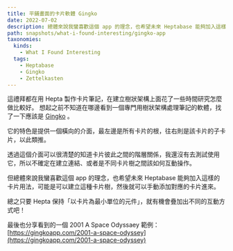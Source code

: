 ```yaml
---
title: 平鋪畫面的卡片軟體 Gingko
date: 2022-07-02
description: 總體來說我蠻喜歡這個 app 的理念，也希望未來 Heptabase 能夠加入這樣的卡片用法，可能是可以建立這種卡片樹，然後就可以手動添加對應的卡片進來。
path: snapshots/what-i-found-interesting/gingko-app
taxonomies:
  kinds: 
    - What I Found Interesting
  tags: 
    - Heptabase
    - Gingko
    - Zettelkasten
---
```


這禮拜都在用 Hepta 製作卡片筆記，在建立樹狀架構上面花了一些時間研究怎麼做比較好。 想起之前不知道在哪邊看到一個專門用樹狀架構處理筆記的軟體，找了一下應該是 [Gingko](https://gingkowriter.com/) 。

它的特色是提供一個橫向的介面，最左邊是所有卡片的根，往右則是該卡片的子卡片，以此類推。

透過這個介面可以很清楚的知道卡片彼此之間的階層關係，我還沒有去測試使用它，所以不確定在建立連結、或者是不同卡片樹之間該如何互動操作。

但總體來說我蠻喜歡這個 app 的理念，也希望未來 Heptabase 能夠加入這樣的卡片用法，可能是可以建立這種卡片樹，然後就可以手動添加對應的卡片進來。

總之只要 Hepta 保持「以卡片為最小單位的元件」，就有機會疊加出不同的互動方式吧！ 

最後也分享看到的一個 2001 A Space Odyssaey 範例： [https://gingkoapp.com/2001-a-space-odyssey](https://gingkoapp.com/2001-a-space-odyssey)